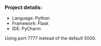 ### Project details:

- Language: Python
- Framework: Flask
- IDE: PyCharm

Using port 7777 instead of the default 5000.